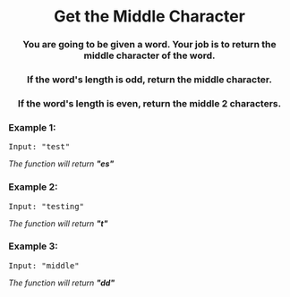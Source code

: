 <div align = "center">
  
# Get the Middle Character
</div>

<div align = "center">
  
<h3> You are going to be given a word. Your job is to return the middle character of the word. </h3>
  <h3> If the word's length is odd, return the middle character. </h3>
  <h3> If the word's length is even, return the middle 2 characters. </h3>


</div>

<h3>Example 1:</h3>
<pre>
Input: "test" 
</pre>

<p>
 
<em>The function will return <strong>"es"</strong>
    </em>
</p>

<h3>Example 2:</h3>
<pre>
Input: "testing" 
</pre>

<p>
<em>The function will return <strong>"t"</strong>
  </em>
</p>


<h3>Example 3:</h3>
<pre>
Input: "middle" 
</pre>

<p>
<em>The function will return <strong>"dd"</strong>
  </em>
</p>
